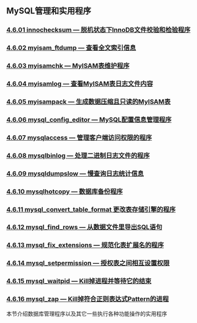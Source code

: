 ## MySQL管理和实用程序

### [4.6.01 innochecksum — 脱机状态下InnoDB文件校验和检验程序](./4.6.01_innochecksum_Offline_InnoDB_File_Checksum_Utility.md)
### [4.6.02 myisam_ftdump — 查看全文索引信息](./4.6.02_myisamftdump_Display_Full-Text_Index_information.md)
### [4.6.03 myisamchk — MyISAM表维护程序](./4.6.03_myisamchk_MyISAM_Table-Maintenance_Utility.md)
### [4.6.04 myisamlog — 查看MyISAM表日志文件内容](./4.6.04_myisamlog_Display_MyISAM_Log_File_Contents.md)
### [4.6.05 myisampack — 生成数据压缩且只读的MyISAM表](./4.6.05_myisampack_Generate_Compressed_Read-Only_MyISAM_Tables.md)
### [4.6.06 mysql\_config\_editor — MySQL配置信息管理程序](./4.6.06_mysql_config_editor_MySQL_Configuration_Utility.md)
### [4.6.07 mysqlaccess — 管理客户端访问权限的程序](./4.6.07_mysqlaccess_Client_for_Checking_Access_Privileges.md)
### [4.6.08 mysqlbinlog — 处理二进制日志文件的程序](./4.6.08_mysqlbinlog_Utility_for_Processing_Binary_Log_Files.md)
### [4.6.09 mysqldumpslow — 慢查询日志统计信息](./4.6.09_mysqldumpslow_Summarize_Slow_Query_Log_Files.md)
### [4.6.10 mysqlhotcopy — 数据库备份程序](./4.6.10_mysqlhotcopy_A_Database_Backup_Program.md)
### [4.6.11 mysql\_convert\_table\_format 更改表存储引擎的程序](./4.6.11_mysql_convert_table_format_Convert_Tables_to_Use_a_Given_Storage_Engine.md)
### [4.6.12 mysql\_find\_rows — 从数据文件里导出SQL语句](./4.6.12_mysql_find_rows_Extract_SQL_Statements_from_Files.md)
### [4.6.13 mysql\_fix\_extensions — 规范化表扩展名的程序](./4.6.13_mysql_fix_extensions_Normalize_Table_File_Name_Extensions.md)
### [4.6.14 mysql_setpermission — 授权表之间相互设置权限](./4.6.14_mysql_setpermission_Interactively_Set_Permissions_in_Grant_Tables.md)
### [4.6.15 mysql_waitpid — Kill掉进程并等待它的结束](./4.6.15_mysql_waitpid_Kill_Process_and_Wait_for_Its_Termination.md)
### [4.6.16 mysql_zap — Kill掉符合正则表达式Pattern的进程](./4.6.16_mysql_zap_Kill_Processes_That_Match_a_Pattern.md)


本节介绍数据库管理程序以及其它一些执行各种功能操作的实用程序

